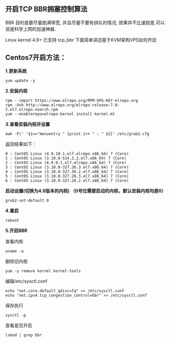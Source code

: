 ## 开启TCP BBR拥塞控制算法
BBR 目的是要尽量跑满带宽, 并且尽量不要有排队的情况, 效果并不比速锐差,可以说是科学上网的加速神器．

Linux kernel 4.9+ 已支持 tcp_bbr 下面简单讲述基于KVM架构VPS如何开启

## Centos7开启方法：

**1.更新系统**
``` shell
yum update -y
```

**2.安装内核**
``` shell
rpm --import https://www.elrepo.org/RPM-GPG-KEY-elrepo.org
rpm -Uvh http://www.elrepo.org/elrepo-release-7.0-2.el7.elrepo.noarch.rpm
yum --enablerepo=elrepo-kernel install kernel-ml
```

**3.查看安装内核并设置**
``` shell
awk -F\' '$1=="menuentry " {print i++ " : " $2}' /etc/grub2.cfg
``` 
返回结果如下：
``` shell
0 : CentOS Linux (4.9.10-1.el7.elrepo.x86_64) 7 (Core)
1 : CentOS Linux (3.10.0-514.2.2.el7.x86_64) 7 (Core)
2 : CentOS Linux (4.9.0-1.el7.elrepo.x86_64) 7 (Core)
3 : CentOS Linux (3.10.0-327.36.3.el7.x86_64) 7 (Core)
4 : CentOS Linux (3.10.0-327.36.2.el7.x86_64) 7 (Core)
5 : CentOS Linux (3.10.0-327.28.3.el7.x86_64) 7 (Core)
6 : CentOS Linux (3.10.0-327.28.2.el7.x86_64) 7 (Core)
```

**启动设置(切换为4.9版本的内核) （0号位需要启动的内核，默认安装内核均是0）**
``` shell
grub2-set-default 0
```

**4.重启**
``` shell
reboot
```

**5.开启BBR**

查看内核
``` shell
uname -a
```

删除旧内核
``` shell
yum -y remove kernel kernel-tools
```

编辑/etc/sysctl.conf
``` shell
echo "net.core.default_qdisc=fq" >> /etc/sysctl.conf
echo "net.ipv4.tcp_congestion_control=bbr" >> /etc/sysctl.conf
```

保存执行
``` shell
sysctl -p 
```

查看是否开启
``` shell
lsmod | grep bbr 
```